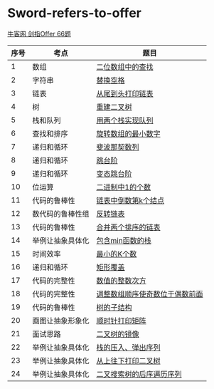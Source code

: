 # Sword-refers-to-offer
[牛客网 剑指Offer 66题](https://www.nowcoder.com/ta/coding-interviews?page=1)

| 序号 | 考点 | 题目 |
| -- | -- | -- |
| 1 | 数组 | [二位数组中的查找](https://github.com/hncboy/Sword-refers-to-offer/blob/master/src/LookupInATwoDimensionalArray.java) |
| 2 | 字符串 | [替换空格](https://github.com/hncboy/Sword-refers-to-offer/blob/master/src/ReplaceSpace.java) |
| 3 | 链表 | [	从尾到头打印链表]() |
| 4 | 树 | [重建二叉树](https://github.com/hncboy/Sword-refers-to-offer/blob/master/src/ReconstructTheBinaryTree.java) |
| 5 | 栈和队列 | [用两个栈实现队列](https://github.com/hncboy/Sword-refers-to-offer/blob/master/src/QueueWithTwoStacks.java) |
| 6 | 查找和排序 | [旋转数组的最小数字](https://github.com/hncboy/Sword-refers-to-offer/blob/master/src/MinNumberInRotateArray.java) |
| 7 | 递归和循环 | [斐波那契数列](https://github.com/hncboy/Sword-refers-to-offer/blob/master/src/FibonacciSequence.java) |
| 8 | 递归和循环 | [跳台阶](https://github.com/hncboy/Sword-refers-to-offer/blob/master/src/JumpingStairs.java) |
| 9 | 递归和循环 | [变态跳台阶](https://github.com/hncboy/Sword-refers-to-offer/blob/master/src/JumpFloorII.java) |
| 10 | 位运算 | [二进制中1的个数](https://github.com/hncboy/Sword-refers-to-offer/blob/master/src/NumberOf1.java) |
| 11 | 代码的鲁棒性 | [链表中倒数第k个结点](https://github.com/hncboy/Sword-refers-to-offer/blob/master/src/FindKthToTail.java) |
| 12 | 数代码的鲁棒性组 | [反转链表](https://github.com/hncboy/Sword-refers-to-offer/blob/master/src/ReverseList.java) |
| 13 | 代码的鲁棒性 | [合并两个排序的链表](https://github.com/hncboy/Sword-refers-to-offer/blob/master/src/MergeTwoSortedLinkedLists.java) |
| 14 | 举例让抽象具体化 | [包含min函数的栈](https://github.com/hncboy/Sword-refers-to-offer/blob/master/src/MinStack.java) |
| 15 | 时间效率 | [最小的K个数](https://github.com/hncboy/Sword-refers-to-offer/blob/master/src/GetLeastNumbers.java) |
| 16 | 递归和循环 | [矩形覆盖](https://github.com/hncboy/Sword-refers-to-offer/blob/master/src/RectangularCover.java) |
| 17 | 代码的完整性 | [数值的整数次方](https://github.com/hncboy/Sword-refers-to-offer/blob/master/src/NumericalIntegerPower.java) |
| 18 | 代码的完整性 | [调整数组顺序使奇数位于偶数前面](https://github.com/hncboy/Sword-refers-to-offer/blob/master/src/ReOrderArray.java) |
| 19 | 代码的鲁棒性 | [树的子结构](https://github.com/hncboy/Sword-refers-to-offer/blob/master/src/SubstructureOfTheTree.java) |
| 20 | 画图让抽象形象化 | [顺时针打印矩阵](https://github.com/hncboy/Sword-refers-to-offer/blob/master/src/ClockwisePrintingMatrix.java) |
| 21 | 面试思路 | [二叉树的镜像](https://github.com/hncboy/Sword-refers-to-offer/blob/master/src/MirrorOfABinaryTree.java) |
| 22 | 举例让抽象具体化 | [栈的压入、弹出序列](https://github.com/hncboy/Sword-refers-to-offer/blob/master/src/PushAndPopOfTheStack.java) |
| 23 | 举例让抽象具体化 | [从上往下打印二叉树](https://github.com/hncboy/Sword-refers-to-offer/blob/master/src/PrintBinaryTreeFromTopToBottom.java) |
| 24 | 举例让抽象具体化 | [二叉搜索树的后序遍历序列](https://github.com/hncboy/Sword-refers-to-offer/blob/master/src/PostOrderTraversalSequenceOfBinarySearchTree.java) |